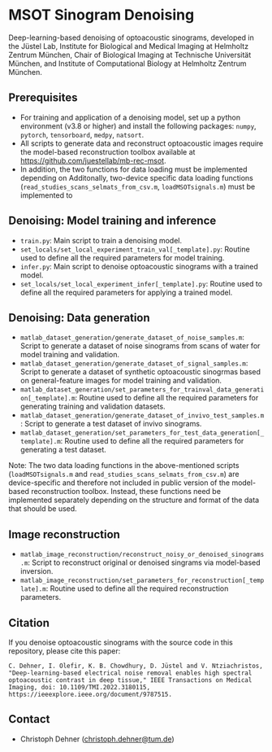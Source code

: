 # MSOT Sinogram Denoising
Deep-learning-based denoising of optoacoustic sinograms, developed in the Jüstel Lab, Institute for Biological and Medical Imaging at Helmholtz Zentrum München, Chair of Biological Imaging at Technische Universität München, and Institute of Computational Biology at Helmholtz Zentrum München.

## Prerequisites
* For training and application of a denoising model, set up a python environment (v3.8 or higher) and install the following packages: `numpy`, `pytorch`, `tensorboard`, `medpy`, `natsort`.
* All scripts to generate data and reconstruct optoacoustic images require the model-based reconstruction toolbox available at https://github.com/juestellab/mb-rec-msot.
* In addition, the two functions for data loading must be implemented depending on 
Additonally, two-device specific data loading functions (`read_studies_scans_selmats_from_csv.m`,  `loadMSOTsignals.m`) must be implemented to 

## Denoising: Model training and inference
- ``train.py``: Main script to train a denoising model.
- ``set_locals/set_local_experiment_train_val[_template].py``: Routine used to define all the required parameters for model training.
- ``infer.py``: Main script to denoise optoacoustic sinograms with a trained model.
- ``set_locals/set_local_experiment_infer[_template].py``: Routine used to define all the required parameters for applying a trained model.

## Denoising: Data generation 
- ``matlab_dataset_generation/generate_dataset_of_noise_samples.m``: Script to generate a dataset of noise sinograms from scans of water for model training and validation.
- ``matlab_dataset_generation/generate_dataset_of_signal_samples.m``: Script to generate a dataset of synthetic optoacoustic sinogrmas based on general-feature images for model training and validation.
- ``matlab_dataset_generation/set_parameters_for_trainval_data_generation[_template].m``: Routine used to define all the required parameters for generating training and validation datasets.
- ``matlab_dataset_generation/generate_dataset_of_invivo_test_samples.m``: Script to generate a test dataset of invivo sinograms.
- ``matlab_dataset_generation/set_parameters_for_test_data_generation[_template].m``: Routine used to define all the required parameters for generating a test dataset.

Note: The two data loading functions in the above-mentioned scripts (`loadMSOTsignals.m` and `read_studies_scans_selmats_from_csv.m`) are device-specific and therefore not included in public version of the model-based reconstruction toolbox. Instead, these functions need be implemented separately depending on the structure and format of the data that should be used.

## Image reconstruction
- ``matlab_image_reconstruction/reconstruct_noisy_or_denoised_sinograms.m``: Script to reconstruct original or denoised singrams via model-based inversion.
- ``matlab_image_reconstruction/set_parameters_for_reconstruction[_template].m``: Routine used to define all the required reconstruction parameters.

## Citation
If you denoise optoacoustic sinograms with the source code in this repository, please cite this paper:
```
C. Dehner, I. Olefir, K. B. Chowdhury, D. Jüstel and V. Ntziachristos, "Deep-learning-based electrical noise removal enables high spectral optoacoustic contrast in deep tissue," IEEE Transactions on Medical Imaging, doi: 10.1109/TMI.2022.3180115, https://ieeexplore.ieee.org/document/9787515.
```

## Contact
* Christoph Dehner (christoph.dehner@tum.de)
